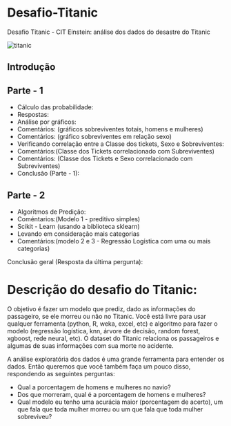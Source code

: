 # Desafio-Titanic
Desafio Titanic - CIT Einstein: análise dos dados do desastre do Titanic

![titanic](https://user-images.githubusercontent.com/11545292/53095258-2002c980-34fb-11e9-9870-8c188bbcf020.jpg)

## Introdução

## Parte - 1
- Cálculo das probabilidade:
- Respostas:
- Análise por gráficos:
- Comentários: (gráficos sobreviventes totais, homens e mulheres)
- Comentários: (gráfico sobreviventes em relação sexo)
- Verificando correlação entre a Classe dos tickets, Sexo e Sobreviventes:
- Comentários:(Classe dos Tickets correlacionado com Subreviventes)
- Comentários: (Classe dos Tickets e Sexo correlacionado com Subreviventes)
- Conclusão (Parte - 1):

## Parte - 2
- Algoritmos de Predição:
- Coméntarios:(Modelo 1 - preditivo simples)
- Scikit - Learn (usando a biblioteca sklearn)
- Levando em consideração mais categorias
- Comentários:(modelo 2 e 3 - Regressão Logística com uma ou mais categorias)

Conclusão geral (Resposta da última pergunta):

# Descrição do desafio do Titanic:

  O objetivo é fazer um modelo que prediz, dado as informações do passageiro, se ele morreu ou não no Titanic. Você está livre para usar qualquer ferramenta (python, R, weka, excel, etc) e algoritmo para fazer o modelo (regressão logística, knn, árvore de decisão, random forest, xgboost, rede neural, etc). O dataset do Titanic relaciona os passageiros e algumas de suas informações com sua morte no acidente.

  A análise exploratória dos dados é uma grande ferramenta para entender os dados. Então queremos que você também faça um pouco disso, respondendo as seguintes perguntas:
-	Qual a porcentagem de homens e mulheres no navio?
-	Dos que morreram, qual é a porcentagem de homens e mulheres?
-	Qual modelo eu tenho uma acurácia maior (porcentagem de acerto), um que fala que toda mulher morreu ou um que fala que toda mulher sobreviveu?
